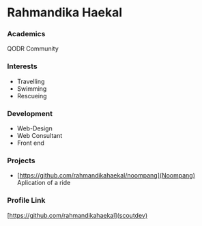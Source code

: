 # Rahmandika Haekal

### Academics

QODR Community

### Interests

- Travelling
- Swimming
- Rescueing

### Development

- Web-Design
- Web Consultant
- Front end

### Projects

- [https://github.com/rahmandikahaekal/noompang](Noompang) Aplication of a ride

### Profile Link

[https://github.com/rahmandikahaekal](scoutdev)


